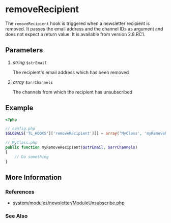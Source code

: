 # removeRecipient


The `removeRecipient` hook is triggered when a newsletter recipient is removed. It passes the email address and the channel IDs as argument and does not expect a return value. It is available from version 2.8.RC1.


## Parameters 

1. *string* `$strEmail`

	The recipient's email address which has been removed

2. *array* `$arrChannels`

	The channels from which the recipient has unsubscribed


## Example 

```php
<?php

// config.php
$GLOBALS['TL_HOOKS']['removeRecipient'][] = array('MyClass', 'myRemoveRecipient');

// MyClass.php
public function myRemoveRecipient($strEmail, $arrChannels)
{
    // Do something
}
```


## More Information


### References

- [system/modules/newsletter/ModuleUnsubscribe.php](https://github.com/contao/core/blob/2.11.7/system/modules/newsletter/ModuleUnsubscribe.php#L197)


### See Also


